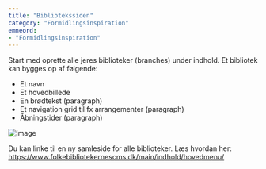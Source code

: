 ```yaml
---
title: "Bibliotekssiden"
category: "Formidlingsinspiration"
emneord:
- "Formidlingsinspiration"
---
```


Start med oprette alle jeres biblioteker (branches) under indhold. 
Et bibliotek kan bygges op af følgende:
-	Et navn
-	Et hovedbillede
-	En brødtekst (paragraph)
-	Et navigation grid til fx arrangementer (paragraph)
-	Åbningstider (paragraph)

![image](https://github.com/danskernesdigitalebibliotek/folkebibliotekernes_cms_manual/assets/1641342/9d5a3888-14ef-46cb-b552-2d4c24a31333)

Du kan linke til en ny samleside for alle biblioteker. Læs hvordan her: https://www.folkebibliotekernescms.dk/main/indhold/hovedmenu/ 

